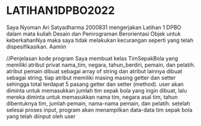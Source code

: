 # LATIHAN1DPBO2022

Saya Nyoman Ari Satyadharma 2000831 mengerjakan Latihan 1 DPBO dalam mata kuliah Desain dan Pemrograman Berorientasi Objek untuk keberkahanNya maka saya tidak melakukan kecurangan seperti yang telah dispesifikasikan. Aamiin

//Penjelasan kode program
Saya membuat kelas TimSepakBola yang memiliki atribut privat nama_tim, negara, tahun_berdiri, pemain, dan pelatih. atribut pemain dibuat sebagai array of string dan atribut lainnya dibuat sebagai string.
tiap atribut memiliki masing masing getter dan setter sehingga total terdapat 5 pasang getter dan setter (method).
user akan diminta untuk memasukkan jumlah tim sepak bola yang ingin dibuat, lalu mereka diminta untuk memasukkan nama tim, negara asal tim, tahun dibentuknya tim, jumlah pemain, nama-nama pemain, dan pelatih.
setelah selesai proses input, program akan menampilkan data-data tim sepak bola yang telah diinput oleh user
